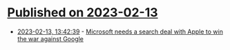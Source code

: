 # [Published on 2023-02-13](index.md)

* [2023-02-13, 13:42:39](https://news.ycombinator.com/item?id=34773238) - [Microsoft needs a search deal with Apple to win the war against Google](https://www.businessinsider.com/google-apple-deal-default-search-engine-chatgpt-2023-2)
